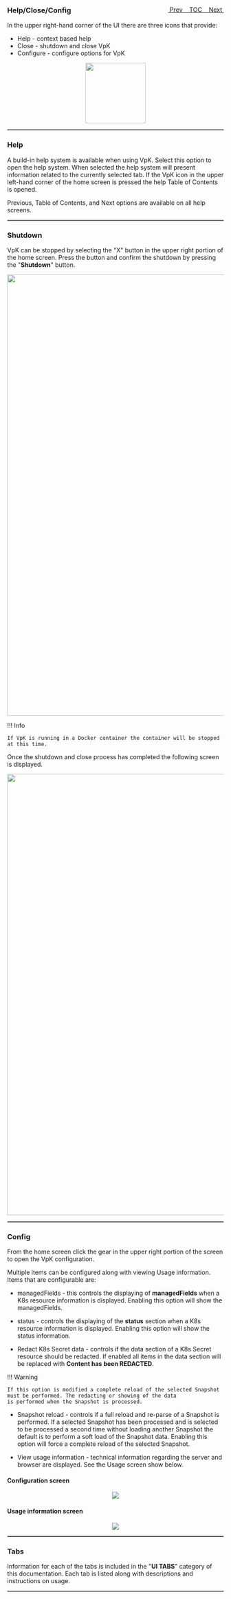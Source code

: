 <topicKey helpcloseconfig/>
<topicBack id="topicNext" link="cluster"/>
<topicNext id="topicBack" link="ui"/>

<a style="float: right;" href="javascript:docNextTopic()">&nbsp;&nbsp;Next&nbsp;<i class="fas fa-lg fa-arrow-right"></i></a>
<a style="float: right;" href="javascript:docNextTopic('toc')">&nbsp;&nbsp;TOC&nbsp;&nbsp;</a>
<a style="float: right;" href="javascript:docPrevTopic()"><i class="fas fa-lg fa-arrow-left"></i>&nbsp;Prev&nbsp;&nbsp;</a>

### Help/Close/Config

In the upper right-hand corner of the UI there are three icons that provide:

- Help - context based help
- Close - shutdown and close VpK
- Configure - configure options for VpK


<p align="center">
  <img style="float: center;" src="docs/docimages/help_close_config.png" width="140">
</p>


<hr style="border:1px solid #aaaaaa">

### Help

A build-in help system is available when using VpK.  Select this option to open the help system. When selected the help system will
present information related to the currently selected tab.  If the VpK icon in the upper left-hand corner of the home screen is 
pressed the help Table of Contents is opened.  

Previous, Table of Contents, and Next options are available on all help screens.



<hr style="border:1px solid #aaaaaa">

### Shutdown

VpK can be stopped by selecting the "X" button in the upper right portion of the home screen.  Press the button and confirm the shutdown by pressing the "__Shutdown__" button.

<p align="center">
  <img style="float: center;" src="docs/docimages/ui_shutdown_confirm.png" width="1024">
</p>


!!! Info

    If VpK is running in a Docker container the container will be stopped at this time.


Once the shutdown and close process has completed the following screen is displayed.


<p align="center">
  <img style="float: center;" src="docs/docimages/ui_shutdown_complete.png" width="1024">
</p>


<hr style="border:1px solid #aaaaaa">

### Config

From the home screen click the gear in the upper right portion of the screen to open the VpK configuration.   

Multiple items can be configured along with viewing Usage information.  Items that are configurable are:

- managedFields - this controls the displaying of __managedFields__ when a K8s resource information is displayed.  Enabling this 
option will show the managedFields.

- status - controls the displaying of the __status__ section when a K8s resource information is displayed.  Enabling this 
option will show the status information.

- Redact K8s Secret data - controls if the data section of a K8s Secret resource should be redacted. If enabled all items in the 
data section will be replaced with __Content has been REDACTED__.  

!!! Warning

    If this option is modified a complete reload of the selected Snapshot must be performed. The redacting or showing of the data 
    is performed when the Snapshot is processed.

- Snapshot reload - controls if a full reload and re-parse of a Snapshot is performed.  If a selected Snapshot has been processed
and is selected to be processed a second time without loading another Snapshot the default is to perform a soft load of the Snapshot 
data.  Enabling this option will force a complete reload of the selected Snapshot.   

- View usage information - technical information regarding the server and browser are displayed.  See the Usage screen show below.

#### Configuration screen

<p align="center">
  <img style="float: center;" src="docs/docimages/config.png">
</p>


#### Usage information screen

<p align="center">
  <img style="float: center;" src="docs/docimages/about.png">
</p>

<hr style="border:1px solid #aaaaaa">

### Tabs

Information for each of the tabs is included in the "__UI TABS__" category of this documentation.  Each tab is listed along with descriptions and instructions on usage.


<hr style="border:1px solid #aaaaaa">